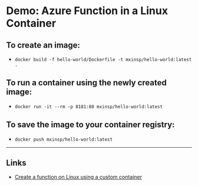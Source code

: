 # Demo: Azure Function in a Linux Container

## To create an image:
* `docker build -f hello-world/Dockerfile -t mxinsp/hello-world:latest . `

## To run a container using the newly created image:
* `docker run -it --rm -p 8181:80 mxinsp/hello-world:latest`

## To save the image to your container registry:
* `docker push mxinsp/hello-world:latest`
---
## Links
* [Create a function on Linux using a custom container](https://learn.microsoft.com/en-us/azure/azure-functions/functions-create-function-linux-custom-image?pivots=programming-language-csharp&tabs=isolated-process%2Cbash%2Cazure-cli%2Cv1)
